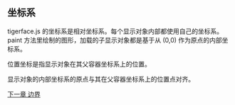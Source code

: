## 坐标系

tigerface.js 的坐标系是相对坐标系。每个显示对象内部都使用自己的坐标系。
paint 方法里绘制的图形，加载的子显示对象都是基于从 (0,0) 作为原点的内部坐标系。

位置坐标是指显示对象在其父容器坐标系上的位置。

显示对象的内部坐标系的原点与其在父容器坐标系上的位置点对齐。


[下一章 边界](bound.md)